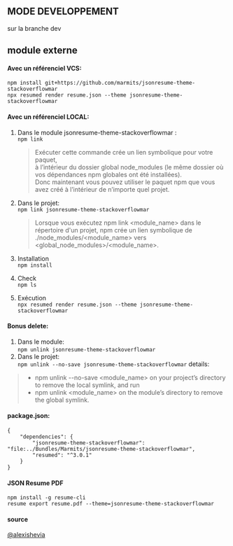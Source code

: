 ## MODE DEVELOPPEMENT
sur la branche dev

## module externe
#### Avec un référenciel VCS:  
```
npm install git+https://github.com/marmits/jsonresume-theme-stackoverflowmar
npx resumed render resume.json --theme jsonresume-theme-stackoverflowmar
```

#### Avec un référenciel LOCAL:
1. Dans le module jsonresume-theme-stackoverflowmar :  
   `npm link`

   >Exécuter cette commande crée un lien symbolique pour votre paquet,   
   à l’intérieur du dossier global node_modules (le même dossier où vos dépendances npm globales ont été installées).  
   Donc maintenant vous pouvez utiliser le paquet npm que vous avez créé à l’intérieur de n’importe quel projet.

2. Dans le projet:  
   `npm link jsonresume-theme-stackoverflowmar`
   >Lorsque vous exécutez npm link <module_name> dans le répertoire d'un projet, npm crée un lien symbolique de ./node_modules/<module_name> vers <global_node_modules>/<module_name>.

3. Installation  
   `npm install`

4. Check  
   `npm ls`

5. Exécution  
   `npx resumed render resume.json --theme jsonresume-theme-stackoverflowmar`



#### Bonus delete:
1. Dans le module:  
   `npm unlink jsonresume-theme-stackoverflowmar`
2. Dans le projet:  
   `npm unlink --no-save jsonresume-theme-stackoverflowmar`
details:
>- npm unlink --no-save <module_name> on your project’s directory to remove the local symlink, and run
>- npm unlink <module_name> on the module’s directory to remove the global symlink.


#### package.json:
```
{
    "dependencies": {
        "jsonresume-theme-stackoverflowmar": "file:../Bundles/Marmits/jsonresume-theme-stackoverflowmar",
        "resumed": "^3.0.1"
    }
}
```

#### JSON Resume PDF
```
npm install -g resume-cli
resume export resume.pdf --theme=jsonresume-theme-stackoverflowmar
```

#### source
[@alexishevia](https://medium.com/@alexishevia/the-magic-behind-npm-link-d94dcb3a81af)
